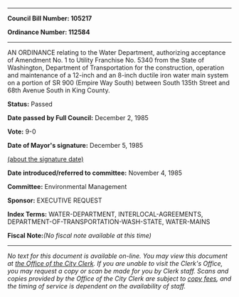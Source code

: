 

********

**Council Bill Number: 105217**
   
**Ordinance Number: 112584**
********

 AN ORDINANCE relating to the Water Department, authorizing acceptance of Amendment No. 1 to Utility Franchise No. 5340 from the State of Washington, Department of Transportation for the construction, operation and maintenance of a 12-inch and an 8-inch ductile iron water main system on a portion of SR 900 (Empire Way South) between South 135th Street and 68th Avenue South in King County.

**Status:** Passed
   
**Date passed by Full Council:** December 2, 1985
   
**Vote:** 9-0
   
**Date of Mayor's signature:** December 5, 1985
   
[(about the signature date)](/~public/approvaldate.htm)
   
   
   
**Date introduced/referred to committee:** November 4, 1985
   
**Committee:** Environmental Management
   
**Sponsor:** EXECUTIVE REQUEST
   
   
**Index Terms:** WATER-DEPARTMENT, INTERLOCAL-AGREEMENTS, DEPARTMENT-OF-TRANSPORTATION-WASH-STATE, WATER-MAINS

**Fiscal Note:**_(No fiscal note available at this time)_
********

_No text for this document is available on-line. You may view this document at [the Office of the City Clerk](http://www.seattle.gov/leg/clerk/contactUs.htm). If you are unable to visit the Clerk's Office, you may request a copy or scan be made for you by Clerk staff. Scans and copies provided by the Office of the City Clerk are subject to [copy fees](http://clerk.seattle.gov/~public/clerkfees.htm), and the timing of service is dependent on the availability of staff._

